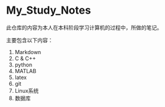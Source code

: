 # My_Study_Notes
此仓库的内容为本人在本科阶段学习计算机的过程中，所做的笔记。

主要包含以下内容：
1. Markdown
2. C & C++
3. python
4. MATLAB
5. latex
6. git
7. Linux系统
9. 数据库

